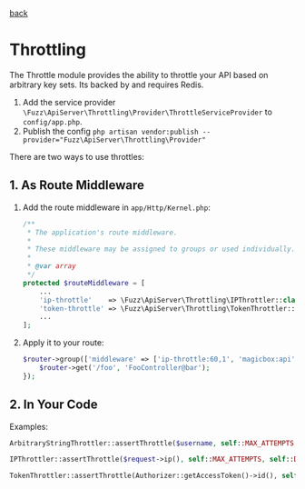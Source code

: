 [back](index.md)

# Throttling
The Throttle module provides the ability to throttle your API based on arbitrary key sets. Its backed by and requires Redis. 

1. Add the service provider `\Fuzz\ApiServer\Throttling\Provider\ThrottleServiceProvider` to `config/app.php`.
1. Publish the config `php artisan vendor:publish --provider="Fuzz\ApiServer\Throttling\Provider"`

There are two ways to use throttles:

## 1. As Route Middleware
1. Add the route middleware in `app/Http/Kernel.php`:
    ```php
    /**
     * The application's route middleware.
     *
     * These middleware may be assigned to groups or used individually.
     *
     * @var array
     */
    protected $routeMiddleware = [
        ...
        'ip-throttle'    => \Fuzz\ApiServer\Throttling\IPThrottler::class,
        'token-throttle' => \Fuzz\ApiServer\Throttling\TokenThrottler::class,
        ...
    ];
    ```
2. Apply it to your route:
    ```php
    $router->group(['middleware' => ['ip-throttle:60,1', 'magicbox:api',],], function (Router $router) {
        $router->get('/foo', 'FooController@bar');
    });
    ```

## 2. In Your Code
Examples:
```php
ArbitraryStringThrottler::assertThrottle($username, self::MAX_ATTEMPTS, self::DECAY_TIME_MINUTES);
```

```php
IPThrottler::assertThrottle($request->ip(), self::MAX_ATTEMPTS, self::DECAY_TIME_MINUTES);
```

```php
TokenThrottler::assertThrottle(Authorizer::getAccessToken()->id(), self::MAX_ATTEMPTS, self::DECAY_TIME_MINUTES);
```